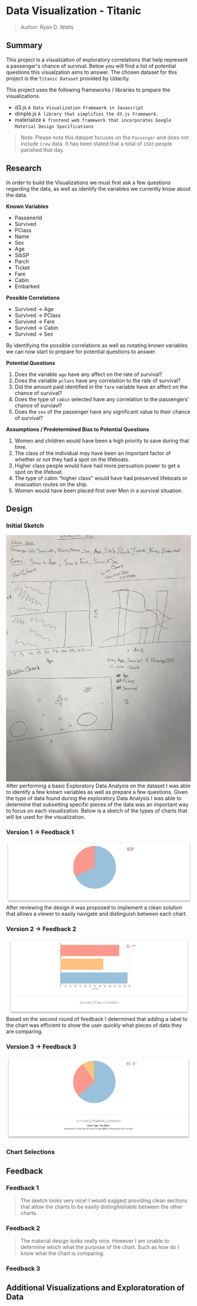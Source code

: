 # Data Visualization - Titanic

> Author: Ryan D. Watts

## Summary
This project is a visualzation of exploratory correlations that help represent a passenger's chance of survival.
Below you will find a list of potential questions this visualzation aims to answer.
The chosen dataset for this project is the `Titanic Dataset` provided by Udacity.

This project uses the following frameworks / libraries to prepare the visualizations.

- d3.js `A Data Visualization Framework in Javascript`
- dimple.js `A library that simplifies the d3.js Framework.`
- materialize `A frontend web framework that incorporates Google Material Design Specifications`

> Note: Please note this dataset focuses on the `Passenger` and does not include `Crew` data.
It has been stated that a total of `1503` people parished that day.

## Research
In order to build the Visualizations we must first ask a few questions regarding the data,
as well as identify the variables we currently know about the data.

**Known Variables**
- PassenerId
- Survived
- PClass
- Name
- Sex
- Age
- SibSP
- Parch
- Ticket
- Fare
- Cabin
- Embarked

**Possible Correlations**
- Survived -> Age
- Survived -> PClass
- Survived -> Fare
- Survived -> Cabin
- Survived -> Sex

By identifying the possible correlations as well as notating known variables we can now start to prepare for potential questions to answer.

**Potential Questions**
1. Does the variable `age` have any affect on the rate of survival?
2. Does the variable `pclass` have any correlation to the rate of survival?
3. Did the amount paid identified in the `fare` variable have an affect on the chance of survival?
4. Does the type of `cabin` selected have any correlation to the passengers' chance of surviavl?
5. Does the `sex` of the passenger have any significant value to their chance of survival?

**Assumptions / Predetermined Bias to Potential Questions**
1. Women and children would have been a high priority to save during that time.
2. The class of the individual may have been an important factor of whether or not they had a spot on the lifeboats.
3. Higher class people would have had more persuation power to get a spot on the lifeboat.
4. The type of cabin "higher class" would have had preserved lifeboats or evacuation routes on the ship.
5. Women would have been placed first over Men in a survival situation.

## Design
### Initial Sketch
![Sketch](https://github.com/rwatts3/udacity-viz/raw/master/images/sketch.jpg)
After performing a basic Exploratory Data Analysis on the dataset I was able to identify a few known variables as well as prepare a few questions.
Given the type of data found during the exploratory Data Analysis I was able to determine that subsetting specific pieces of the data was an important way to focus on each visualization.
Below is a sketch of the types of charts that will be used for the visualization.

### Version 1 -> Feedback 1
![V1](https://github.com/rwatts3/udacity-viz/raw/master/images/v1.png)
After reviewing the design it was proposed to implement a clean solution that allows a viewer to easily navigate and distinguish between each chart.

### Version 2 -> Feedback 2
![V2](https://github.com/rwatts3/udacity-viz/raw/master/images/v2.png)
Based on the second round of feedback I determined that adding a label to the chart was efficient to show the user quickly what pieces of data they are comparing. 

### Version 3 -> Feedback 3
![V3](https://github.com/rwatts3/udacity-viz/raw/master/images/v3.png)

### Chart Selections


## Feedback
### Feedback 1
> The sketch looks very nice! I would suggest providing clean sections that allow the charts to be easily distinghishable between the other charts. 

### Feedback 2
> The material design looks really nice. However I am unable to determine which what the purpose of the chart. Such as how do I know what the chart is comparing.
### Feedback 3

## Additional Visualizations and Exploratoration of Data
